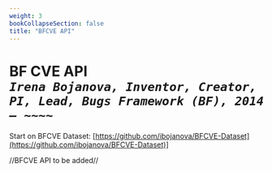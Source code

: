```yaml
---
weight: 3
bookCollapseSection: false
title: "BFCVE API"
---
```

# BF CVE API <br/>_`Irena Bojanova, Inventor, Creator, PI, Lead, Bugs Framework (BF), 2014 – ~~~~`_

Start on BFCVE Dataset: [https://github.com/ibojanova/BFCVE-Dataset](https://github.com/ibojanova/BFCVE-Dataset)]

//BFCVE API to be added//

<!-- [https://samate.nist.gov/BF/api/bfcve/](https://samate.nist.gov/BF/api/bfcve/) -->
<!-- samate-internal.nist.gov/BF/api/cve/CVE-111 -->
